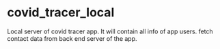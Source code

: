 # covid_tracer_local
Local server of covid tracer app. It will contain all info of app users. 
fetch contact data from back end server of the app.
